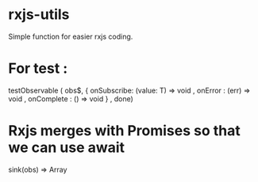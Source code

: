 # rxjs-utils 
Simple function for easier rxjs coding. 


# For test : 
testObservable ( obs$, {
onSubscribe: (value: T) => void ,
onError : (err) => void ,
onComplete : () => void } , done)

# Rxjs merges with Promises so that we can use await 
sink<T>(obs) => Array<T>
